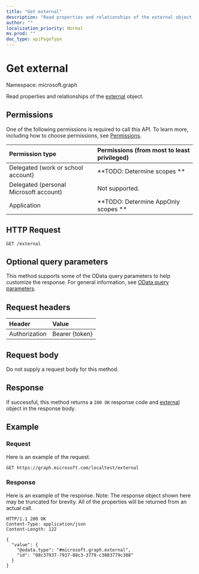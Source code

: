 ```yaml
---
title: "Get external"
description: "Read properties and relationships of the external object."
author: ""
localization_priority: Normal
ms.prod: ""
doc_type: apiPageType
---
```


# Get external

Namespace: microsoft.graph

Read properties and relationships of the [external](../resources/external.md) object.

## Permissions
One of the following permissions is required to call this API. To learn more, including how to choose permissions, see [Permissions](/concepts/permissions-reference.md).

|Permission type|Permissions (from most to least privileged)|
|:---|:---|
|Delegated (work or school account)|**TODO: Determine scopes **|
|Delegated (personal Microsoft account)|Not supported.|
|Application|**TODO: Determine AppOnly scopes **|

## HTTP Request
<!-- {
  "blockType": "ignored"
}
-->
``` http
GET /external
```

## Optional query parameters
This method supports some of the OData query parameters to help customize the response. For general information, see [OData query parameters](/graph/query-parameters).

## Request headers
|Header|Value|
|:---|:---|
|Authorization|Bearer {token}|

## Request body
Do not supply a request body for this method.

## Response
If successful, this method returns a `200 OK` response code and [external](../resources/external.md) object in the response body.

## Example

### Request
Here is an example of the request.
<!-- {
  "blockType": "request",
  "name": "get_external"
}
-->
``` http
GET https://graph.microsoft.com/localtest/external
```

### Response
Here is an example of the response. Note: The response object shown here may be truncated for brevity. All of the properties will be returned from an actual call.
<!-- {
  "blockType": "response",
  "truncated": true,
  "@odata.type": "microsoft.graph.external"
}
-->
``` http
HTTP/1.1 200 OK
Content-Type: application/json
Content-Length: 122

{
  "value": {
    "@odata.type": "#microsoft.graph.external",
    "id": "08c37937-7937-08c3-3779-c3083779c308"
  }
}
```

